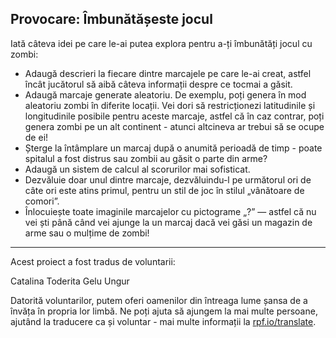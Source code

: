 ## Provocare: Îmbunătășeste jocul

Iată câteva idei pe care le-ai putea explora pentru a-ți îmbunătăți jocul cu zombi:

+ Adaugă descrieri la fiecare dintre marcajele pe care le-ai creat, astfel încât jucătorul să aibă câteva informații despre ce tocmai a găsit.
+ Adaugă marcaje generate aleatoriu. De exemplu, poți genera în mod aleatoriu zombi în diferite locații. Vei dori să restricționezi latitudinile și longitudinile posibile pentru aceste marcaje, astfel că în caz contrar, poți genera zombi pe un alt continent - atunci altcineva ar trebui să se ocupe de ei!
+ Șterge la întâmplare un marcaj după o anumită perioadă de timp - poate spitalul a fost distrus sau zombii au găsit o parte din arme?
+ Adaugă un sistem de calcul al scorurilor mai sofisticat.
+ Dezvăluie doar unul dintre marcaje, dezvăluindu-l pe următorul ori de câte ori este atins primul, pentru un stil de joc în stilul „vânătoare de comori”.
+ Înlocuiește toate imaginile marcajelor cu pictograme „?” — astfel că nu vei ști până când vei ajunge la un marcaj dacă vei găsi un magazin de arme sau o mulțime de zombi!


***

Acest proiect a fost tradus de voluntarii:

Catalina Toderita
Gelu Ungur

Datorită voluntarilor, putem oferi oamenilor din întreaga lume șansa de a învăța în propria lor limbă. Ne poți ajuta să ajungem la mai multe persoane, ajutând la traducere ca și voluntar - mai multe informații la [rpf.io/translate](https://rpf.io/translate).